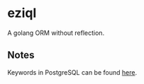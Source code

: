 # eziql
A golang ORM without reflection.

## Notes
Keywords in PostgreSQL can be found [here](https://www.postgresql.org/docs/11/sql-keywords-appendix.html).
